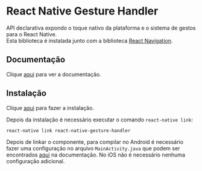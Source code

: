 # React Native Gesture Handler

API declarativa expondo o toque nativo da plataforma e o sistema de gestos para o React Native.  
Esta biblioteca é instalada junto com a biblioteca [React Navigation](react-navigation.md).

## Documentação

Clique [aqui](https://github.com/kmagiera/react-native-gesture-handler) para ver a documentação.

## Instalação

Clique [aqui](https://www.npmjs.com/package/react-native-gesture-handler) para fazer a instalação.

Depois da instalação é necessário executar o comando `react-native link`:

```
react-native link react-native-gesture-handler
```

Depois de linkar o componente, para compilar no Android é necessário fazer uma configuração no arquivo `MainActivity.java` que podem ser encontrados [aqui](https://kmagiera.github.io/react-native-gesture-handler/docs/getting-started.html) na documentação. No iOS não é necessário nenhuma configuração adicional.
